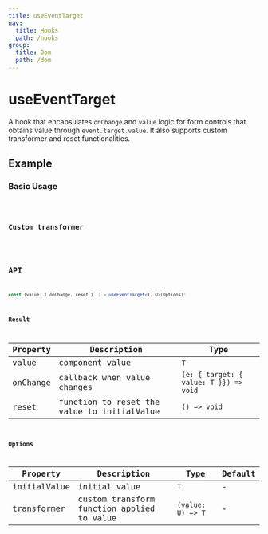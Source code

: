 ```yaml
---
title: useEventTarget
nav:
  title: Hooks
  path: /hooks
group:
  title: Dom
  path: /dom
---
```


# useEventTarget

<Tag lang="en-US" tags="ssr&crossPlatform"></Tag>

A hook that encapsulates `onChange` and `value` logic for form controls that obtains value through `event.target.value`. It also supports custom transformer and reset functionalities.

## Example

### Basic Usage

<code src="./demo/demo1.tsx" />

### Custom transformer

<code src="./demo/demo2.tsx" />

## API

```typescript
const [value, { onChange, reset }  ] = useEventTarget<T, U>(Options);
```

### Result

| Property | Description                                 | Type                                   |
|----------|---------------------------------------------|----------------------------------------|
| value    | component value                             | `T`                                    |
| onChange | callback when value changes                 | `(e: { target: { value: T }}) => void` |
| reset    | function to reset the value to initialValue | `() => void`                           |

### Options

| Property     | Description                                | Type              | Default |
|--------------|--------------------------------------------|-------------------|---------|
| initialValue | initial value                              | `T`               | -       |
| transformer  | custom transform function applied to value | `(value: U) => T` | -       |
